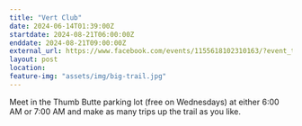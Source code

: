 ```yaml
---
title: "Vert Club"
date: 2024-06-14T01:39:00Z
startdate: 2024-08-21T06:00:00Z
enddate: 2024-08-21T09:00:00Z
external_url: https://www.facebook.com/events/1155618102310163/?event_time_id=1155618108976829
layout: post
location: 
feature-img: "assets/img/big-trail.jpg"
---
```


Meet in the Thumb Butte parking lot (free on Wednesdays) at either 6&#58;00 AM or 7&#58;00 AM and make as many trips up the trail as you like.<br>
  <br>
  
